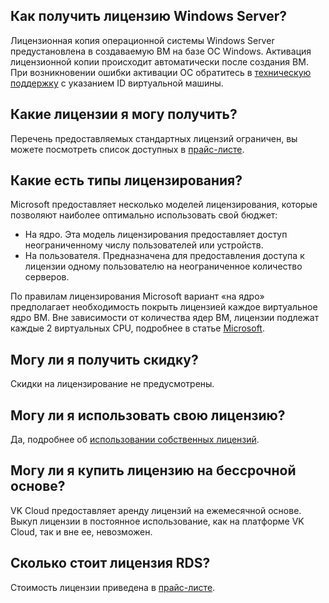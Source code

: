 ## Как получить лицензию Windows Server?

Лицензионная копия операционной системы Windows Server предустановлена в создаваемую ВМ на базе ОС Windows. Активация лицензионной копии происходит автоматически после создания ВМ. При возникновении ошибки активации ОС обратитесь в [техническую поддержку](/ru/contacts) с указанием ID виртуальной машины.

## Какие лицензии я могу получить?

Перечень предоставляемых стандартных лицензий ограничен, вы можете посмотреть список доступных в [прайс-листе](https://mcs.mail.ru/pricelist).

## Какие есть типы лицензирования?

Microsoft предоставляет несколько моделей лицензирования, которые позволяют наиболее оптимально использовать свой бюджет:

- На ядро. Эта модель лицензирования предоставляет доступ неограниченному числу пользователей или устройств.
- На пользователя. Предназначена для предоставления доступа к лицензии одному пользователю на неограниченное количество серверов.

По правилам лицензирования Microsoft вариант «на ядро» предполагает необходимость покрыть лицензией каждое виртуальное ядро ВМ. Вне зависимости от количества ядер ВМ, лицензии подлежат каждые 2 виртуальных CPU, подробнее в статье [Microsoft](../../license/ms-lic/).

## Могу ли я получить скидку?

Скидки на лицензирование не предусмотрены.

## Могу ли я использовать свою лицензию?

Да, подробнее об [использовании собственных лицензий](../../license/ms-lic#perenos_v_oblako_vk_cloud_priobretennyh_ranee_licenziy).

## Могу ли я купить лицензию на бессрочной основе?

VK Cloud предоставляет аренду лицензий на ежемесячной основе. Выкуп лицензии в постоянное использование, как на платформе VK Cloud, так и вне ее, невозможен.

## Сколько стоит лицензия RDS?

Стоимость лицензии приведена в [прайс-листе](https://mcs.mail.ru/pricelist).
